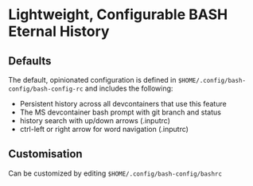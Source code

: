 # Lightweight, Configurable BASH Eternal History

## Defaults

The default, opinionated configuration is defined in
`$HOME/.config/bash-config/bash-config-rc` and includes the following:

- Persistent history across all devcontainers that use this feature
- The MS devcontainer bash prompt with git branch and status
- history search with up/down arrows (.inputrc)
- ctrl-left or right arrow for word navigation (.inputrc)

## Customisation

Can be customized by editing `$HOME/.config/bash-config/bashrc`
